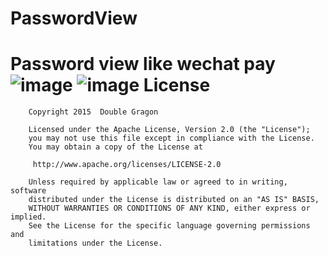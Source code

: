 # PasswordView
Password view like wechat pay
![image](https://github.com/doubleDragon/PasswordView/raw/master/screenshots/pwd1.png)
![image](https://github.com/doubleDragon/PasswordView/raw/master/screenshots/pwd2.png)
License
============

        Copyright 2015  Double Gragon

        Licensed under the Apache License, Version 2.0 (the "License");
        you may not use this file except in compliance with the License.
        You may obtain a copy of the License at

         http://www.apache.org/licenses/LICENSE-2.0

        Unless required by applicable law or agreed to in writing, software
        distributed under the License is distributed on an "AS IS" BASIS,
        WITHOUT WARRANTIES OR CONDITIONS OF ANY KIND, either express or implied.
        See the License for the specific language governing permissions and
        limitations under the License.

